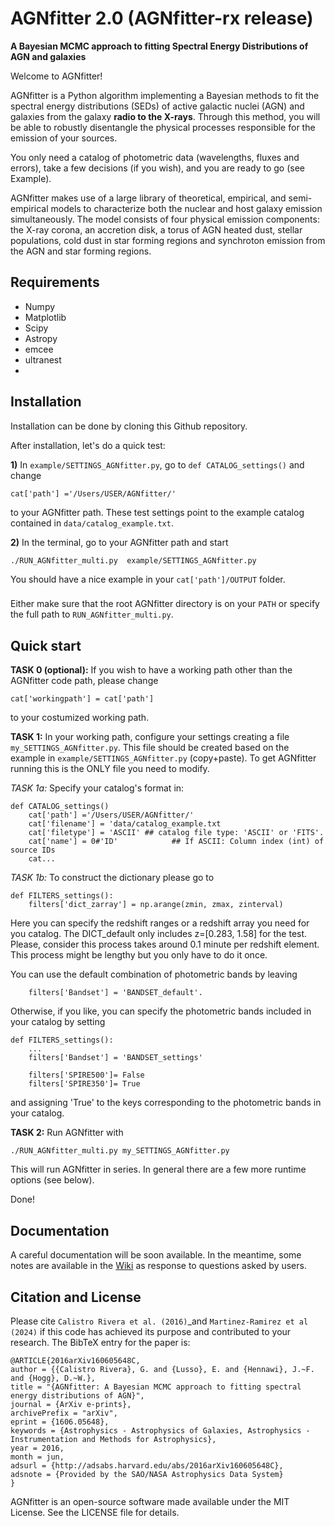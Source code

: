 AGNfitter 2.0 (AGNfitter-rx release)
========
**A Bayesian MCMC approach to fitting Spectral Energy Distributions of AGN and galaxies**

Welcome to AGNfitter! 

AGNfitter is a Python algorithm implementing a Bayesian methods to fit the spectral energy distributions (SEDs) of active galactic nuclei (AGN) and galaxies from the galaxy **radio to the X-rays**.
Through this method, you will be able to robustly disentangle the physical processes responsible for the emission of your sources.

You only need a catalog of photometric data (wavelengths, fluxes and errors), take a few decisions (if you wish), and you are ready to go (see Example).

AGNfitter makes use of a large library of theoretical, empirical, and semi-empirical models to characterize both the nuclear and host galaxy emission simultaneously. The model consists of four physical emission components: the X-ray corona, an accretion disk, a torus of AGN heated dust, stellar populations, cold dust in star forming regions and synchroton emission from the AGN and star forming regions.  


Requirements
-------------

* Numpy 
* Matplotlib
* Scipy
* Astropy 
* emcee
* ultranest
* 

Installation
----------------

Installation can be done by cloning this Github repository.

After installation, let's do a quick test:

**1)** In `example/SETTINGS_AGNfitter.py`, go to `def CATALOG_settings()` and change 

    cat['path'] ='/Users/USER/AGNfitter/'
    
to your AGNfitter path. These test settings point to the example catalog contained in  `data/catalog_example.txt`.
    
**2)** In the terminal, go to your AGNfitter path  and start

    ./RUN_AGNfitter_multi.py  example/SETTINGS_AGNfitter.py
    
You should have a nice example in your `cat['path']/OUTPUT` folder. 

###
Either make sure that the root AGNfitter directory is on your `PATH` or specify the full path to `RUN_AGNfitter_multi.py`.
###

Quick start
------------

**TASK 0 (optional):** If you wish to have a working path other than the AGNfitter code path, please change 

    cat['workingpath'] = cat['path']
    
to your costumized working path.


**TASK 1:** In your working path, configure your settings creating a file `my_SETTINGS_AGNfitter.py`.
This file should be created based on the example in `example/SETTINGS_AGNfitter.py` (copy+paste).
To get AGNfitter running this is the ONLY file you need to modify.

*TASK 1a:* Specify your catalog's format in:

    def CATALOG_settings()
        cat['path'] ='/Users/USER/AGNfitter/'
        cat['filename'] = 'data/catalog_example.txt
        cat['filetype'] = 'ASCII' ## catalog file type: 'ASCII' or 'FITS'. 
        cat['name'] = 0#'ID'            ## If ASCII: Column index (int) of source IDs
        cat...

*TASK 1b:* To construct the dictionary  please go to

    def FILTERS_settings():
        filters['dict_zarray'] = np.arange(zmin, zmax, zinterval)

Here you can specify the redshift ranges or a redshift array you need for you catalog.
The DICT_default only includes z=[0.283, 1.58] for the test. 
Please, consider this process takes around 0.1 minute per redshift element.
This process might be lengthy but you only have to do it once.

You can use the default combination of photometric bands by leaving

        filters['Bandset'] = 'BANDSET_default'.

Otherwise, if you like, you can specify the photometric bands included in your catalog by setting 

    def FILTERS_settings():
        ...
        filters['Bandset'] = 'BANDSET_settings' 
        
        filters['SPIRE500']= False
        filters['SPIRE350']= True        

and assigning 'True' to the keys corresponding to the photometric bands in your catalog.
    
    
**TASK 2:** Run AGNfitter with

    ./RUN_AGNfitter_multi.py my_SETTINGS_AGNfitter.py
   
This will run AGNfitter in series. In general there are a few more runtime options (see below).

Done!  

Documentation
----------------
A careful documentation will be soon available. In the meantime, some notes are available in the [Wiki](https://github.com/GabrielaCR/AGNfitter/wiki) as response to questions asked by users.

Citation and License
----------------
Please cite `Calistro Rivera et al. (2016)`_and `Martinez-Ramirez et al (2024)` if this code has achieved its purpose and contributed to your
research. 
The BibTeX entry for the paper is:

    @ARTICLE{2016arXiv160605648C,
    author = {{Calistro Rivera}, G. and {Lusso}, E. and {Hennawi}, J.~F. and {Hogg}, D.~W.},
    title = "{AGNfitter: A Bayesian MCMC approach to fitting spectral energy distributions of AGN}",
    journal = {ArXiv e-prints},
    archivePrefix = "arXiv",
    eprint = {1606.05648},
    keywords = {Astrophysics - Astrophysics of Galaxies, Astrophysics - Instrumentation and Methods for Astrophysics},
    year = 2016,
    month = jun,
    adsurl = {http://adsabs.harvard.edu/abs/2016arXiv160605648C},
    adsnote = {Provided by the SAO/NASA Astrophysics Data System}
    }



AGNfitter is an open-source software made available under the MIT License. See
the LICENSE file for details.
